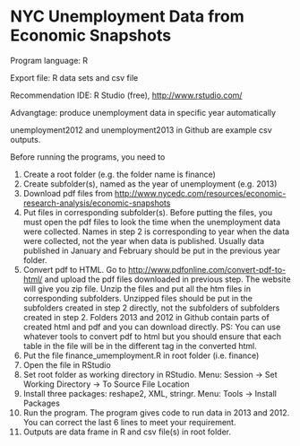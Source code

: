 NYC Unemployment Data from Economic Snapshots
=========================

Program language: R

Export file: R data sets and csv file

Recommendation IDE: R Studio (free), http://www.rstudio.com/

Advangtage: produce unemployment data in specific year automatically

unemployment2012 and unemployment2013 in Github are example csv outputs.


Before running the programs, you need to 

1. Create a root folder (e.g. the folder name is finance)
2. Create subfolder(s), named as the year of unemployment (e.g. 2013)
3. Download pdf files from http://www.nycedc.com/resources/economic-research-analysis/economic-snapshots
4. Put files in corresponding subfolder(s). Before putting the files, you must open the pdf files to look the time when the unemployment data were collected. Names in step 2 is corresponding to year when the data were collected, not the year when data is published. Usually data published in January and February should be put in the previous year folder.
5. Convert pdf to HTML. Go to http://www.pdfonline.com/convert-pdf-to-html/ and upload the pdf files downloaded in previous step. The website will give you zip file. Unzip the files and put all the htm files in corresponding subfolders. Unzipped files should be put in the subfolders created in step 2 directly, not the subfolders of subfolders created in step 2. Folders 2013 and 2012 in Github contain parts of created html and pdf and you can download directly. PS: You can use whatever tools to convert pdf to html but you should ensure that each table in the file will be in the different <table> tag in the converted html.
6. Put the file finance_umemployment.R in root folder (i.e. finance)
7. Open the file in RStudio
8. Set root folder as working directory in RStudio. Menu: Session -> Set Working Directory -> To Source File Location
9. Install three packages: reshape2, XML, stringr. Menu: Tools -> Install Packages
10. Run the program. The program gives code to run data in 2013 and 2012. You can correct the last 6 lines to meet your requirement.
11. Outputs are data frame in R and csv file(s) in root folder.

